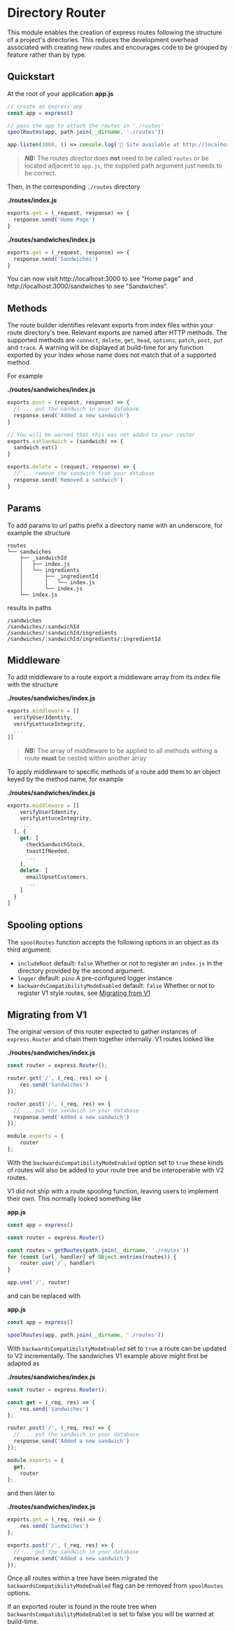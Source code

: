 # Directory Router

This module enables the creation of express routes following the structure of a project's directories. This reduces the development overhead associated with creating new routes and encourages code to be grouped by feature rather than by type. 

## Quickstart

At the root of your application
**app.js**
```js
// create an express app
const app = express()

// pass the app to attach the routes in './routes'
spoolRoutes(app, path.join(__dirname, './routes'))

app.listen(3000, () => console.log('🚀 Site available at http://localhost:3000'))
```
>***NB:*** The routes director does **not** need to be called `routes` or be located adjacent to `app.js`, the supplied path argument just needs to be correct.

Then, in the corresponding `./routes` directory

**./routes/index.js**
```js
exports.get = (_request, response) => {
  response.send('Home Page')
}
```

**./routes/sandwiches/index.js**
```js
exports.get = (_request, response) => {
  response.send('Sandwiches')
}
```

You can now visit http://localhost:3000 to see "Home page" and http://localhost:3000/sandwiches to see "Sandwiches".

## Methods

The route builder identifies relevant exports from index files within your route directory's tree. Relevant exports are named after HTTP methods. The supported methods are `connect`, `delete`, `get`, `head`, `options`, `patch`, `post`, `put` and `trace`. A warning will be displayed at build-time for any function exported by your index whose name does not match that of a supported method. 

For example

**./routes/sandwiches/index.js**
```js
exports.post = (request, response) => {
  // ... put the sandwich in your database
  response.send('Added a new sandwich')
}

// You will be warned that this was not added to your router
exports.eatSandwich = (sandwich) => {
  sandwich.eat()
}

exports.delete = (request, response) => {
  // ... remove the sandwich from your database
  response.send('Removed a sandwich')
}
```

## Params

To add params to url paths prefix a directory name with an underscore, for example the structure

```
routes
└── sandwiches
    ├── _sandwichId
    │   ├── index.js
    │   └── ingredients
    │       ├── _ingredientId
    │       │   └── index.js
    │       └── index.js
    └── index.js
```

results in paths
```
/sandwiches
/sandwiches/:sandwichId
/sandwiches/:sandwichId/ingredients
/sandwiches/:sandwichId/ingredients/:ingredientId
```

## Middleware

To add middleware to a route export a middleware array from its index file with the structure

**./routes/sandwiches/index.js**
```js
exports.middleware = [[
  verifyUserIdentity,
  verifyLettuceIntegrity,
  ...
]]
```

>***NB:*** The array of middleware to be applied to all methods withing a route **must** be nested within another array

To apply middleware to specific methods of a route add them to an object keyed by the method name, for example

**./routes/sandwiches/index.js**
```js
exports.middleware = [[
    verifyUserIdentity, 
    verifyLettuceIntegrity, 
    ...
  ], { 
    get: [
      checkSandwichStock,
      toastIfNeeded,
      ...
    ],
    delete: [
      emailUpsetCustomers,
      ...
    ]
  }
]
```
## Spooling options

The `spoolRoutes` function accepts the following options in an object as its third argument:

* `includeRoot`
default: `false` 
Whether or not to register an `index.js` in the directory provided by the second argument. 
* `logger`
default: `pino`
A pre-configured logger instance
* `backwardsCompatibilityModeEnabled`
default: `false`
Whether or not to register V1 style routes, see [Migrating from V1](#migrating-from-v1)

## Migrating from V1

The original version of this router expected to gather instances of `express.Router` and chain them together internally. V1 routes looked like

**./routes/sandwiches/index.js**
```js
const router = express.Router();

router.get('/', (_req, res) => {
	res.send('Sandwiches')
});

router.post('/', (_req, res) => {
  // ... put the sandwich in your database
  response.send('Added a new sandwich')
});

module.exports = {
	router
};
```

With the `backwardsCompatibilityModeEnabled` option set to `true` these kinds of routes will also be added to your route tree and be interoperable with V2 routes.

V1 did not ship with a route spooling function, leaving users to implement their own. This normally looked something like

**app.js**
```js
const app = express()

const router = express.Router()

const routes = getRoutes(path.join(__dirname, './routes'))
for (const [url, handler] of Object.entries(routes)) {
	router.use(`/`, handler)
}

app.use('/', router)
```

and can be replaced with 

**app.js**
```js
const app = express()

spoolRoutes(app, path.join(__dirname, './routes'))
```

With `backwardsCompatibilityModeEnabled` set to `true` a route can be updated to V2 incrementally. The sandwiches V1 example above might first be adapted as 

**./routes/sandwiches/index.js**
```js
const router = express.Router();

const get = (_req, res) => {
	res.send('Sandwiches')
};

router.post('/', (_req, res) => {
  // ... put the sandwich in your database
  response.send('Added a new sandwich')
});

module.exports = {
  get,
	router
};
```

and then later to 

**./routes/sandwiches/index.js**
```js
exports.get = (_req, res) => {
	res.send('Sandwiches')
};

exports.post('/', (_req, res) => {
  // ... put the sandwich in your database
  response.send('Added a new sandwich')
});
```

Once all routes within a tree have been migrated the `backwardsCompatibilityModeEnabled` flag can be removed from `spoolRoutes` options.

If an exported router is found in the route tree when `backwardsCompatibilityModeEnabled` is set to false you will be warned at build-time.
